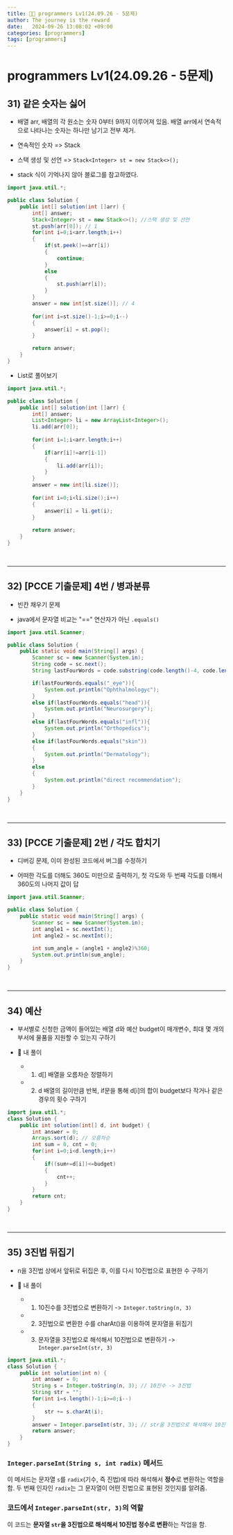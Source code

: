 ```yaml
---
title: 💪🏻 programmers Lv1(24.09.26 - 5문제)
author: The journey is the reward
date:   2024-09-26 13:08:02 +09:00
categories: [programmers]
tags: [programmers]
---
```


# programmers Lv1(24.09.26 - 5문제)

## 31) 같은 숫자는 싫어

- 배열 arr, 배열의 각 원소는 숫자 0부터 9까지 이루어져 있음. 배열 arr에서 연속적으로 나타나는 숫자는 하나만 남기고 전부 제거.

- 연속적인 숫자 => Stack
- 스택 생성 및 선언 => `Stack<Integer> st = new Stack<>();`

- stack 식이 기억나지 않아 블로그를 참고하였다.

```java
import java.util.*;

public class Solution {
    public int[] solution(int []arr) {
        int[] answer;
        Stack<Integer> st = new Stack<>(); //스택 생성 및 선언
        st.push(arr[0]); // 1
        for(int i=0;i<arr.length;i++)
        {
            if(st.peek()==arr[i])
            {
                continue;
            }
            else
            {
                st.push(arr[i]);
            }
        }
        answer = new int[st.size()]; // 4
    
        for(int i=st.size()-1;i>=0;i--)
        {
            answer[i] = st.pop();
        }

        return answer;
    }
}
```
- List로 풀어보기

```java
import java.util.*;

public class Solution {
    public int[] solution(int []arr) {
        int[] answer;
        List<Integer> li = new ArrayList<Integer>();
        li.add(arr[0]);
        
        for(int i=1;i<arr.length;i++)
        {
            if(arr[i]!=arr[i-1])
            {
                li.add(arr[i]);
            }
        }
        answer = new int[li.size()];
        
        for(int i=0;i<li.size();i++)
        {
            answer[i] = li.get(i);
        }
        
        return answer;
    }
}
```

<br>

---

## 32) [PCCE 기출문제] 4번 / 병과분류

- 빈칸 채우기 문제

- java에서 문자열 비교는 "==" 연산자가 아닌 `.equals()` 

```java
import java.util.Scanner;

public class Solution {
    public static void main(String[] args) {
        Scanner sc = new Scanner(System.in);
        String code = sc.next();
        String lastFourWords = code.substring(code.length()-4, code.length());

        if(lastFourWords.equals("_eye")){
            System.out.println("Ophthalmologyc");
        }
        else if(lastFourWords.equals("head")){
            System.out.println("Neurosurgery");
        }
        else if(lastFourWords.equals("infl")){
            System.out.println("Orthopedics");
        }
        else if(lastFourWords.equals("skin"))
        {
            System.out.println("Dermatology");
        }
        else
        {
            System.out.println("direct recommendation");
        }
    }
}
```

<br>

---

## 33) [PCCE 기출문제] 2번 / 각도 합치기

- 디버깅 문제, 이미 완성된 코드에서 버그를 수정하기

- 어떠한 각도를 더해도 360도 미만으로 출력하기, 첫 각도와 두 번째 각도를 더해서 360도의 나머지 값이 답 

```java
import java.util.Scanner;

public class Solution {
    public static void main(String[] args) {
        Scanner sc = new Scanner(System.in);
        int angle1 = sc.nextInt();
        int angle2 = sc.nextInt();

        int sum_angle = (angle1 + angle2)%360;
        System.out.println(sum_angle);
    }
}
```

<br>

---

## 34) 예산

- 부서별로 신청한 금액이 들어있는 배열 d와 예산 budget이 매개변수, 최대 몇 개의 부서에 물품을 지원할 수 있는지 구하기

- 📌 내 풀이
	
	- 1) d[] 배열을 오름차순 정렬하기

	- 2) d 배열의 길이만큼 반복, if문을 통해 d[i]의 합이 budget보다 작거나 같은 경우의 횟수 구하기

```java
import java.util.*;
class Solution {
    public int solution(int[] d, int budget) {
        int answer = 0;
        Arrays.sort(d); // 오름차순
        int sum = 0, cnt = 0;
        for(int i=0;i<d.length;i++)
        {
            if((sum+=d[i])<=budget)
            {
                cnt++;
            }
        }
        return cnt;
    }
}
``` 

<br>

---

## 35) 3진법 뒤집기

- n을 3진법 상에서 앞뒤로 뒤집은 후, 이를 다시 10진법으로 표현한 수 구하기

- 📌 내 풀이

	- 1) 10진수를 3진법으로 변환하기 -> `Integer.toString(n, 3)` 

	- 2) 3진법으로 변환한 수를 charAt()을 이용하여 문자열을 뒤집기

	- 3) 문자열을 3진법으로 해석해서 10진법으로 변환하기 -> `Integer.parseInt(str, 3)` 

```java
import java.util.*;
class Solution {
    public int solution(int n) {
        int answer = 0;
        String s = Integer.toString(n, 3); // 10진수 -> 3진법
        String str = "";
        for(int i=s.length()-1;i>=0;i--)
        {
            str += s.charAt(i);
        }
        answer = Integer.parseInt(str, 3); // str을 3진법으로 해석해서 10진법으로 변환
        return answer;
    }
}
```


### `Integer.parseInt(String s, int radix)` 메서드

이 메서드는 문자열 `s`를 `radix`(기수, 즉 진법)에 따라 해석해서 **정수**로 변환하는 역할을 함. 두 번째 인자인 `radix`는 그 문자열이 어떤 진법으로 표현된 것인지를 알려줌.

### 코드에서 `Integer.parseInt(str, 3)`의 역할

이 코드는 **문자열 `str`을 3진법으로 해석해서 10진법 정수로 변환**하는 작업을 함.


